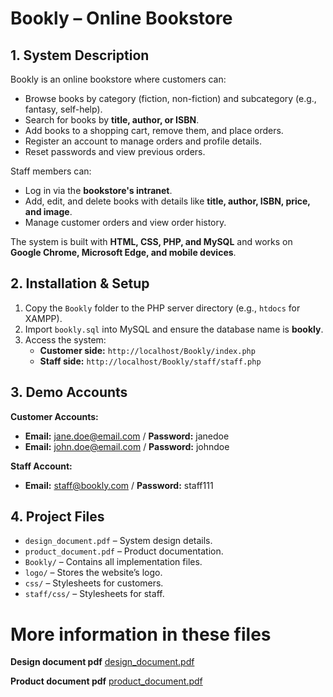 # **Bookly – Online Bookstore**  

## **1. System Description**  
Bookly is an online bookstore where customers can:  
- Browse books by category (fiction, non-fiction) and subcategory (e.g., fantasy, self-help).  
- Search for books by **title, author, or ISBN**.  
- Add books to a shopping cart, remove them, and place orders.  
- Register an account to manage orders and profile details.  
- Reset passwords and view previous orders.  

Staff members can:  
- Log in via the **bookstore's intranet**.  
- Add, edit, and delete books with details like **title, author, ISBN, price, and image**.  
- Manage customer orders and view order history.  

The system is built with **HTML, CSS, PHP, and MySQL** and works on **Google Chrome, Microsoft Edge, and mobile devices**.  

## **2. Installation & Setup**  
1. Copy the `Bookly` folder to the PHP server directory (e.g., `htdocs` for XAMPP).  
2. Import `bookly.sql` into MySQL and ensure the database name is **bookly**.  
3. Access the system:  
   - **Customer side:** `http://localhost/Bookly/index.php`  
   - **Staff side:** `http://localhost/Bookly/staff/staff.php`  

## **3. Demo Accounts**  
**Customer Accounts:**  
- **Email:** jane.doe@email.com / **Password:** janedoe  
- **Email:** john.doe@email.com / **Password:** johndoe  

**Staff Account:**  
- **Email:** staff@bookly.com / **Password:** staff111  

## **4. Project Files**  
- `design_document.pdf` – System design details.  
- `product_document.pdf` – Product documentation.  
- `Bookly/` – Contains all implementation files.  
- `logo/` – Stores the website’s logo.  
- `css/` – Stylesheets for customers.  
- `staff/css/` – Stylesheets for staff.  



# **More information in these files** 
**Design document pdf**
[design_document.pdf](https://github.com/user-attachments/files/18629111/design_document.pdf)

**Product document pdf**
[product_document.pdf](https://github.com/user-attachments/files/18629112/product_document.pdf)
